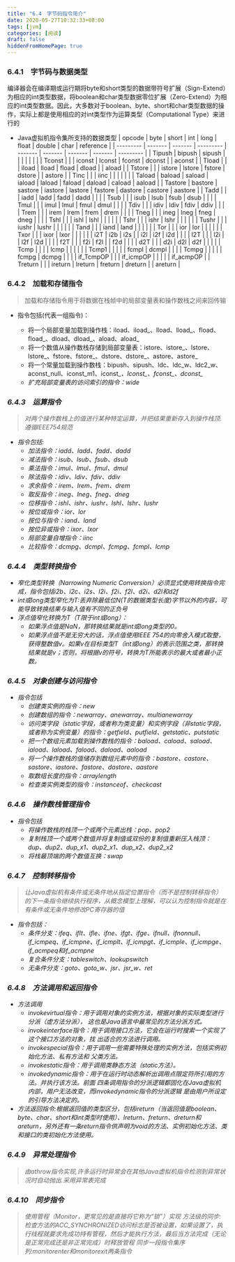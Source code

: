 ```yaml
---
title: "6.4　字节码指令简介"
date: 2020-05-27T10:32:33+08:00
tags: [jvm]
categories: [阅读]
draft: false
hiddenFromHomePage: true
---
```


### 6.4.1　字节码与数据类型
编译器会在编译期或运行期将byte和short类型的数据带符号扩展（Sign-Extend）为相应的int类型数据，将boolean和char类型数据零位扩展（Zero-Extend）为相应的int类型数据。因此，大多数对于boolean、byte、short和char类型数据的操作，实际上都是使用相应的对int类型作为运算类型（Computational Type）来进行的
- Java虚拟机指令集所支持的数据类型
  | opcode    | byte    | short   | int       | long    | float   | double  | char    | reference |
  | --------- | ------- | ------- | --------- | ------- | ------- | ------- | ------- | --------- |
  | Tipush    | bipush  | sipush  |           |         |         |         |         |           |
  | Tconst    |         |         | iconst    | lconst  | fconst  | dconst  |         | aconst    |
  | Tload     |         |         | iload     | lload   | fload   | dload   |         | aload     |
  | Tstore    |         |         | istore    | lstore  | fstore  | dstore  |         | astore    |
  | Tinc      |         |         | iinc      |         |         |         |         |           |
  | Taload    | baload  | saload  | iaload    | laload  | faload  | daload  | caload  | aaload    |
  | Tastore   | bastore | sastore | iastore   | lastore | fastore | dastore | castore | aastore   |
  | Tadd      |         |         | iadd      | ladd    | fadd    | dadd    |         |           |
  | Tsub      |         |         | isub      | lsub    | fsub    | dsub    |         |           |
  | Tmul      |         |         | imul      | lmul    | fmul    | dmul    |         |           |
  | Tdiv      |         |         | idiv      | ldiv    | fdiv    | ddiv    |         |           |
  | Trem      |         |         | irem      | lrem    | frem    | drem    |         |           |
  | Tneg      |         |         | ineg      | lneg    | fneg    | dneg    |         |           |
  | Tshl      |         |         | ishl      | lshl    |         |         |         |           |
  | Tshr      |         |         | ishr      | lshr    |         |         |         |           |
  | Tushr     |         |         | iushr     | lushr   |         |         |         |           |
  | Tand      |         |         | iand      | land    |         |         |         |           |
  | Tor       |         |         | ior       | lor     |         |         |         |           |
  | Txor      |         |         | ixor      | lxor    |         |         |         |           |
  | i2T       | i2b     | i2s     |           | i2l     | i2f     | i2d     |         |           |
  | l2T       |         |         | l2i       |         | l2f     | l2d     |         |           |
  | f2T       |         |         | f2i       | f2l     |         | f2d     |         |           |
  | d2T       |         |         | d2i       | d2l     | d2f     |         |         |           |
  | Tcmp      |         |         |           | lcmp    |         |         |         |           |
  | Tcmp1     |         |         |           |         | fcmpl   | dcmpl   |         |           |
  | Tcmpg     |         |         |           |         | fcmpg   | dcmpg   |         |           |
  | if_TcmpOP |         |         | if_icmpOP |         |         |         |         | if_acmpOP |
  | Treturn   |         |         | ireturn   | lreturn | freturn | dreturn |         | areturn   |
### 6.4.2　加载和存储指令
>加载和存储指令用于将数据在栈帧中的局部变量表和操作数栈之间来回传输
- 指令包括(<n>代表一组指令)：
  - 将一个局部变量加载到操作栈：iload、iload_<n>、lload、lload_<n>、fload、fload_<n>、dload、dload_<n>、aload、aload_<n>
  - 将一个数值从操作数栈存储到局部变量表：istore、istore_<n>、lstore、lstore_<n>、fstore、fstore_<n>、dstore、dstore_<n>、astore、astore_<n>
  - 将一个常量加载到操作数栈：bipush、sipush、ldc、ldc_w、ldc2_w、aconst_null、iconst_m1、iconst_<i>、lconst_<l>、fconst_<f>、dconst_<d>
  - 扩充局部变量表的访问索引的指令：wide
### 6.4.3　运算指令
>对两个操作数栈上的值进行某种特定运算，并把结果重新存入到操作栈顶.遵循IEEE754规范
- 指令包括:
  - 加法指令：iadd、ladd、fadd、dadd
  - 减法指令：isub、lsub、fsub、dsub
  - 乘法指令：imul、lmul、fmul、dmul
  - 除法指令：idiv、ldiv、fdiv、ddiv
  - 求余指令：irem、lrem、frem、drem
  - 取反指令：ineg、lneg、fneg、dneg
  - 位移指令：ishl、ishr、iushr、lshl、lshr、lushr
  - 按位或指令：ior、lor
  - 按位与指令：iand、land
  - 按位异或指令：ixor、lxor
  - 局部变量自增指令：iinc
  - 比较指令：dcmpg、dcmpl、fcmpg、fcmpl、lcmp
### 6.4.4　类型转换指令
- 窄化类型转换（Narrowing Numeric Conversion）必须显式使用转换指令完成，指令包括i2b、i2c、i2s、l2i、f2i、f2l、d2i、d2l和d2f
- int或long类型窄化为T:丢弃除最低位N(T的数据类型长度)字节以外的内容，可能导致转换结果与输入值有不同的正负号
- 浮点值窄化转换为T（T限于int或long）：
  - 如果浮点值是NaN，那转换结果就是int或long类型的0。
  - 如果浮点值不是无穷大的话，浮点值使用IEEE 754的向零舍入模式取整，获得整数值v。如果v在目标类型T（int或long）的表示范围之类，那转换结果就是v；否则，将根据v的符号，转换为T所能表示的最大或者最小正数。
### 6.4.5　对象创建与访问指令
- 指令包括
  - 创建类实例的指令：new
  - 创建数组的指令：newarray、anewarray、multianewarray
  - 访问类字段（static字段，或者称为类变量）和实例字段（非static字段，或者称为实例变量）的指令：getfield、putfield、getstatic、putstatic
  - 把一个数组元素加载到操作数栈的指令：baload、caload、saload、iaload、laload、faload、daload、aaload
  - 将一个操作数栈的值储存到数组元素中的指令：bastore、castore、sastore、iastore、fastore、dastore、aastore
  - 取数组长度的指令：arraylength
  - 检查类实例类型的指令：instanceof、checkcast
### 6.4.6　操作数栈管理指令
- 指令包括
  - 将操作数栈的栈顶一个或两个元素出栈：pop、pop2
  - 复制栈顶一个或两个数值并将复制值或双份的复制值重新压入栈顶：dup、dup2、dup_x1、dup2_x1、dup_x2、dup2_x2
  - 将栈最顶端的两个数值互换：swap
### 6.4.7　控制转移指令
>让Java虚拟机有条件或无条件地从指定位置指令（而不是控制转移指令）的下一条指令继续执行程序，从概念模型上理解，可以认为控制指令就是在有条件或无条件地修改PC寄存器的值
- 指令包括：
  - 条件分支：ifeq、iflt、ifle、ifne、ifgt、ifge、ifnull、ifnonnull、if_icmpeq、if_icmpne、if_icmplt、if_icmpgt、if_icmple、if_icmpge、if_acmpeq和if_acmpne
  - 复合条件分支：tableswitch、lookupswitch
  - 无条件分支：goto、goto_w、jsr、jsr_w、ret
### 6.4.8　方法调用和返回指令
- 方法调用
  - invokevirtual指令：用于调用对象的实例方法，根据对象的实际类型进行分派（虚方法分派），
  这也是Java语言中最常见的方法分派方式。
  - invokeinterface指令：用于调用接口方法，它会在运行时搜索一个实现了这个接口方法的对象，找
  出适合的方法进行调用。
  - invokespecial指令：用于调用一些需要特殊处理的实例方法，包括实例初始化方法、私有方法和
  父类方法。
  - invokestatic指令：用于调用类静态方法（static方法）。
  - invokedynamic指令：用于在运行时动态解析出调用点限定符所引用的方法。并执行该方法。前面
  四条调用指令的分派逻辑都固化在Java虚拟机内部，用户无法改变，而invokedynamic指令的分派逻辑
  是由用户所设定的引导方法决定的。
- 方法返回指令:根据返回值的类型区分，包括ireturn（当返回值是boolean、byte、char、short和int类型时使用）、lreturn、freturn、dreturn和areturn，另外还有一条return指令供声明为void的方法、实例初始化方法、类和接口的类初始化方法使用。
### 6.4.9　异常处理指令
>由athrow指令实现,许多运行时异常会在其他Java虚拟机指令检测到异常状况时自动抛出.采用异常表完成
### 6.4.10　同步指令
>使用管程（Monitor，更常见的是直接将它称为“锁”）实现
方法级的同步:检查方法的ACC_SYNCHRONIZED访问标志是否被设置，如果设置了，执行线程就要求先成功持有管程，然后才能执行方法，最后当方法完成（无论是正常完成还是非正常完成）时释放管程
同步一段指令集序列:monitorenter和monitorexit两条指令